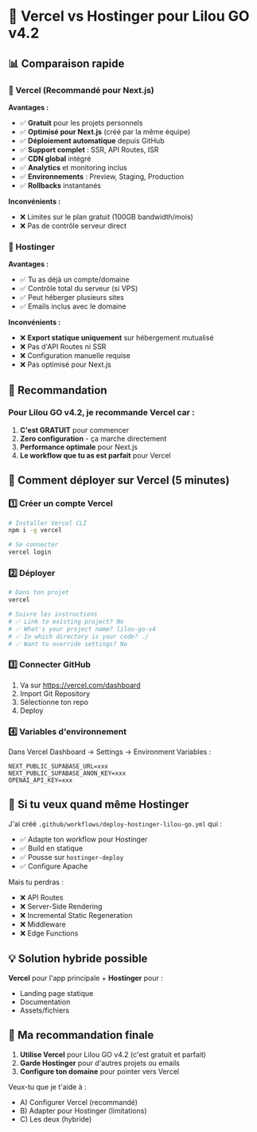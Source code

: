 # 🤔 Vercel vs Hostinger pour Lilou GO v4.2

## 📊 Comparaison rapide

### 🚀 Vercel (Recommandé pour Next.js)

**Avantages :**
- ✅ **Gratuit** pour les projets personnels
- ✅ **Optimisé pour Next.js** (créé par la même équipe)
- ✅ **Déploiement automatique** depuis GitHub
- ✅ **Support complet** : SSR, API Routes, ISR
- ✅ **CDN global** intégré
- ✅ **Analytics** et monitoring inclus
- ✅ **Environnements** : Preview, Staging, Production
- ✅ **Rollbacks** instantanés

**Inconvénients :**
- ❌ Limites sur le plan gratuit (100GB bandwidth/mois)
- ❌ Pas de contrôle serveur direct

### 🏢 Hostinger

**Avantages :**
- ✅ Tu as déjà un compte/domaine
- ✅ Contrôle total du serveur (si VPS)
- ✅ Peut héberger plusieurs sites
- ✅ Emails inclus avec le domaine

**Inconvénients :**
- ❌ **Export statique uniquement** sur hébergement mutualisé
- ❌ Pas d'API Routes ni SSR
- ❌ Configuration manuelle requise
- ❌ Pas optimisé pour Next.js

## 🎯 Recommandation

### Pour Lilou GO v4.2, je recommande **Vercel** car :

1. **C'est GRATUIT** pour commencer
2. **Zero configuration** - ça marche directement
3. **Performance optimale** pour Next.js
4. **Le workflow que tu as est parfait** pour Vercel

## 🚀 Comment déployer sur Vercel (5 minutes)

### 1️⃣ Créer un compte Vercel
```bash
# Installer Vercel CLI
npm i -g vercel

# Se connecter
vercel login
```

### 2️⃣ Déployer
```bash
# Dans ton projet
vercel

# Suivre les instructions
# ✅ Link to existing project? No
# ✅ What's your project name? lilou-go-v4
# ✅ In which directory is your code? ./
# ✅ Want to override settings? No
```

### 3️⃣ Connecter GitHub
1. Va sur https://vercel.com/dashboard
2. Import Git Repository
3. Sélectionne ton repo
4. Deploy

### 4️⃣ Variables d'environnement
Dans Vercel Dashboard → Settings → Environment Variables :
```
NEXT_PUBLIC_SUPABASE_URL=xxx
NEXT_PUBLIC_SUPABASE_ANON_KEY=xxx
OPENAI_API_KEY=xxx
```

## 🔄 Si tu veux quand même Hostinger

J'ai créé `.github/workflows/deploy-hostinger-lilou-go.yml` qui :
- ✅ Adapte ton workflow pour Hostinger
- ✅ Build en statique
- ✅ Pousse sur `hostinger-deploy`
- ✅ Configure Apache

Mais tu perdras :
- ❌ API Routes
- ❌ Server-Side Rendering
- ❌ Incremental Static Regeneration
- ❌ Middleware
- ❌ Edge Functions

## 💡 Solution hybride possible

**Vercel** pour l'app principale + **Hostinger** pour :
- Landing page statique
- Documentation
- Assets/fichiers

## 🤝 Ma recommandation finale

1. **Utilise Vercel** pour Lilou GO v4.2 (c'est gratuit et parfait)
2. **Garde Hostinger** pour d'autres projets ou emails
3. **Configure ton domaine** pour pointer vers Vercel

Veux-tu que je t'aide à :
- A) Configurer Vercel (recommandé) 
- B) Adapter pour Hostinger (limitations)
- C) Les deux (hybride)